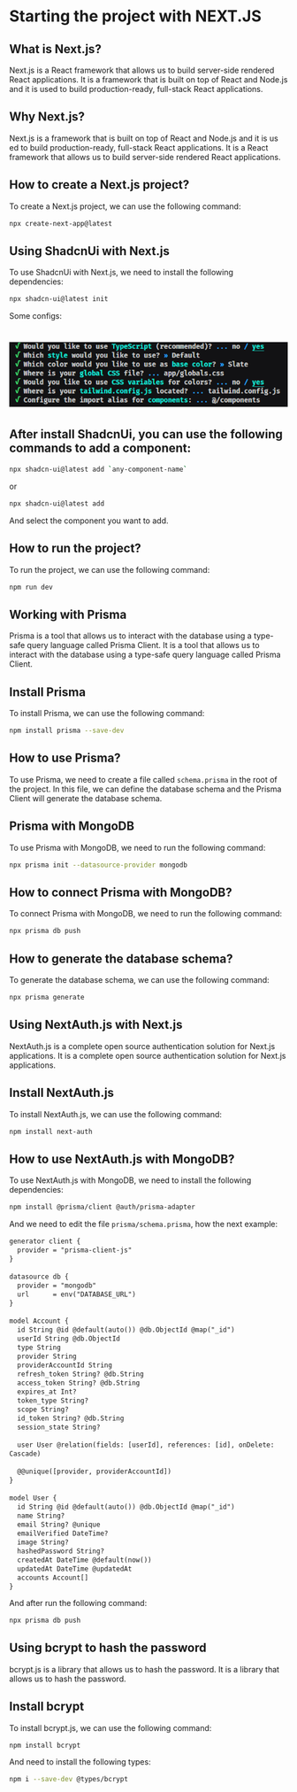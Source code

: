 # Starting the project with NEXT.JS

## What is Next.js?

Next.js is a React framework that allows us to build server-side rendered React
applications. It is a framework that is built on top of React and Node.js
and it is used to build production-ready, full-stack React applications.

## Why Next.js?

Next.js is a framework that is built on top of React and Node.js and it is us
ed to build production-ready, full-stack React applications. It is a React framework
that allows us to build server-side rendered React applications.

## How to create a Next.js project?

To create a Next.js project, we can use the following command:

```bash
npx create-next-app@latest
```

## Using ShadcnUi with Next.js

To use ShadcnUi with Next.js, we need to install the following dependencies:

```bash
npx shadcn-ui@latest init
```

Some configs:

<h1 align="left">
    <img alt="configs" title="ShadcUI Configs" src=".github/configs.png" />
</h1>

## After install ShadcnUi, you can use the following commands to add a component:

```bash
npx shadcn-ui@latest add `any-component-name`
```

or

```bash
npx shadcn-ui@latest add
```

And select the component you want to add.

## How to run the project?

To run the project, we can use the following command:

```bash
npm run dev
```

## Working with Prisma

Prisma is a tool that allows us to interact with the database using a type-safe
query language called Prisma Client. It is a tool that allows us to interact
with the database using a type-safe query language called Prisma Client.

## Install Prisma

To install Prisma, we can use the following command:

```bash
npm install prisma --save-dev
```

## How to use Prisma?

To use Prisma, we need to create a file called `schema.prisma` in the root of
the project. In this file, we can define the database schema and the Prisma
Client will generate the database schema.

## Prisma with MongoDB

To use Prisma with MongoDB, we need to run the following command:

```bash
npx prisma init --datasource-provider mongodb
```

## How to connect Prisma with MongoDB?

To connect Prisma with MongoDB, we need to run the following command:

```bash
npx prisma db push
```

## How to generate the database schema?

To generate the database schema, we can use the following command:

```bash
npx prisma generate
```

## Using NextAuth.js with Next.js

NextAuth.js is a complete open source authentication solution for Next.js
applications. It is a complete open source authentication solution for Next.js
applications.

## Install NextAuth.js

To install NextAuth.js, we can use the following command:

```bash
npm install next-auth
```

## How to use NextAuth.js with MongoDB?

To use NextAuth.js with MongoDB, we need to install the following dependencies:

```bash
npm install @prisma/client @auth/prisma-adapter
```

And we need to edit the file `prisma/schema.prisma`, how the next example:

```prisma
generator client {
  provider = "prisma-client-js"
}

datasource db {
  provider = "mongodb"
  url      = env("DATABASE_URL")
}

model Account {
  id String @id @default(auto()) @db.ObjectId @map("_id")
  userId String @db.ObjectId
  type String
  provider String
  providerAccountId String
  refresh_token String? @db.String
  access_token String? @db.String
  expires_at Int?
  token_type String?
  scope String?
  id_token String? @db.String
  session_state String?

  user User @relation(fields: [userId], references: [id], onDelete: Cascade)

  @@unique([provider, providerAccountId])
}

model User {
  id String @id @default(auto()) @db.ObjectId @map("_id")
  name String?
  email String? @unique
  emailVerified DateTime?
  image String?
  hashedPassword String?
  createdAt DateTime @default(now())
  updatedAt DateTime @updatedAt
  accounts Account[]
}
```

And after run the following command:

```bash
npx prisma db push
```

## Using bcrypt to hash the password

bcrypt.js is a library that allows us to hash the password. It is a library
that allows us to hash the password.

## Install bcrypt

To install bcrypt.js, we can use the following command:

```bash
npm install bcrypt
```

And need to install the following types:

```bash
npm i --save-dev @types/bcrypt
```
